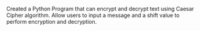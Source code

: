 Created a Python Program that can encrypt and decrypt text using Caesar Cipher algorithm. Allow users to input a message and a shift value to perform encryption and decryption.
